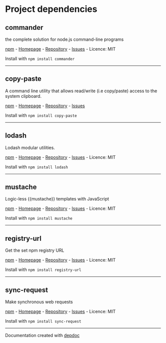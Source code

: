 # Project dependencies

## commander
the complete solution for node.js command-line programs

[npm](http://npmjs.org/commander) - [Homepage](https://github.com/tj/commander.js#readme) - [Repository](git+https://github.com/tj/commander.js.git) - [Issues](https://github.com/tj/commander.js/issues) - Licence: MIT

Install with `npm install commander`

---
## copy-paste
A command line utility that allows read/write (i.e copy/paste) access to the system clipboard.

[npm](http://npmjs.org/copy-paste) - [Homepage](https://github.com/xavi-/node-copy-paste) - [Repository](https://github.com/xavi-/node-copy-paste) - [Issues](https://github.com/xavi-/node-copy-paste/issues)

Install with `npm install copy-paste`

---
## lodash
Lodash modular utilities.

[npm](http://npmjs.org/lodash) - [Homepage](https://lodash.com/) - [Repository](git+https://github.com/lodash/lodash.git) - [Issues](https://github.com/lodash/lodash/issues) - Licence: MIT

Install with `npm install lodash`

---
## mustache
Logic-less {{mustache}} templates with JavaScript

[npm](http://npmjs.org/mustache) - [Homepage](https://github.com/janl/mustache.js) - [Repository](git+https://github.com/janl/mustache.js.git) - [Issues](https://github.com/janl/mustache.js/issues) - Licence: MIT

Install with `npm install mustache`

---
## registry-url
Get the set npm registry URL

[npm](http://npmjs.org/registry-url) - [Homepage](https://github.com/sindresorhus/registry-url) - [Repository](https://github.com/sindresorhus/registry-url) - [Issues](https://github.com/sindresorhus/registry-url/issues) - Licence: MIT

Install with `npm install registry-url`

---
## sync-request
Make synchronous web requests

[npm](http://npmjs.org/sync-request) - [Homepage](https://github.com/ForbesLindesay/sync-request#readme) - [Repository](git+https://github.com/ForbesLindesay/sync-request.git) - [Issues](https://github.com/ForbesLindesay/sync-request/issues) - Licence: MIT

Install with `npm install sync-request`

---
Documentation created with [depdoc](https://github.com/mrmartineau/depdoc/)